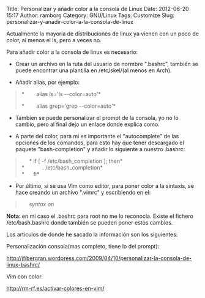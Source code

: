 Title: Personalizar y añadir color a la consola de Linux
Date: 2012-06-20 15:17
Author: ramborg
Category: GNU/Linux
Tags: Customize
Slug: personalizar-y-anadir-color-a-la-consola-de-linux

Actualmente la mayoria de distribuciones de linux ya vienen con un poco
de color, al menos el ls, pero a veces no.

Para añadir color a la consola de linux es necesario:

-   Crear un archivo en la ruta del usuario de normbre ".bashrc",
    también se puede encontrar una plantilla en /etc/skel/(al menos en
    Arch).

-   Añadir alias, por ejemplo:

> *        alias ls='ls --color=auto'*
>
> *        alias grep='grep --color=auto'*

-   Tambien se puede personalizar el prompt de la consola, yo no lo
    cambio, pero al final dejo un enlace donde explica como.

-   A parte del color, para mi es importante el "autocomplete" de las
    opciones de los comandos, para esto hay que tener descargado el
    paquete "bash-completion" y añadir lo siguiente a nuestro .bashrc:

>      * if [ -f /etc/bash\_completion ]; then*  
>  *            . /etc/bash\_completion*  
>  *      fi*

-   Por último, si se usa Vim como editor, para poner color a la
    sintaxis, se hace creando un archivo ".vimrc" y escribiendo en el:

>      *syntax on*

**Nota**: en mi caso el .bashrc para root no me lo reconocia. Existe el
fichero /etc/bash.bashrc donde también se pueden poner estos cambios.

Los articulos de donde he sacado la información son los siguientes:

Personalización consola(mas completo, tiene lo del prompt):

<http://jfibergran.wordpress.com/2009/04/10/personalizar-la-consola-de-linux-bashrc/>

Vim con color:

<http://rm-rf.es/activar-colores-en-vim/>
